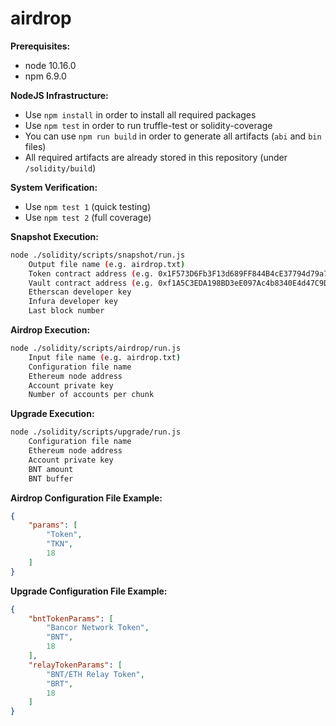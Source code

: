 # airdrop

**Prerequisites:**
- node 10.16.0
- npm 6.9.0

**NodeJS Infrastructure:**
- Use `npm install` in order to install all required packages
- Use `npm test` in order to run truffle-test or solidity-coverage
- You can use `npm run build` in order to generate all artifacts (`abi` and `bin` files)
- All required artifacts are already stored in this repository (under `/solidity/build`)

**System Verification:**
- Use `npm test 1` (quick testing)
- Use `npm test 2` (full coverage)

**Snapshot Execution:**
```bash
node ./solidity/scripts/snapshot/run.js
    Output file name (e.g. airdrop.txt)
    Token contract address (e.g. 0x1F573D6Fb3F13d689FF844B4cE37794d79a7FF1C)
    Vault contract address (e.g. 0xf1A5C3EDA198BD3eE097Ac4b8340E4d47C9D4679)
    Etherscan developer key
    Infura developer key
    Last block number
```

**Airdrop Execution:**
```bash
node ./solidity/scripts/airdrop/run.js
    Input file name (e.g. airdrop.txt)
    Configuration file name
    Ethereum node address
    Account private key
    Number of accounts per chunk
```

**Upgrade Execution:**
```bash
node ./solidity/scripts/upgrade/run.js
    Configuration file name
    Ethereum node address
    Account private key
    BNT amount
    BNT buffer
```

**Airdrop Configuration File Example:**
```json
{
    "params": [
        "Token",
        "TKN",
        18
    ]
}
```

**Upgrade Configuration File Example:**
```json
{
    "bntTokenParams": [
        "Bancor Network Token",
        "BNT",
        18
    ],
    "relayTokenParams": [
        "BNT/ETH Relay Token",
        "BRT",
        18
    ]
}
```
